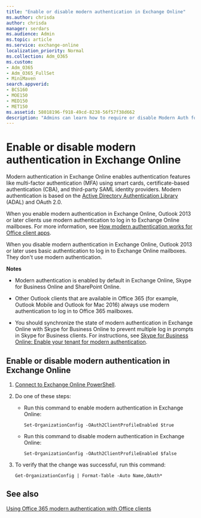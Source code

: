```yaml
---
title: "Enable or disable modern authentication in Exchange Online"
ms.author: chrisda
author: chrisda
manager: serdars
ms.audience: Admin
ms.topic: article
ms.service: exchange-online
localization_priority: Normal
ms.collection: Adm_O365
ms.custom:
- Adm_O365
- Adm_O365_FullSet
- MiniMaven
search.appverid:
- BCS160
- MOE150
- MED150
- MET150
ms.assetid: 58018196-f918-49cd-8238-56f57f38d662
description: "Admins can learn how to require or disable Modern Auth for client connections in Exchange Online"
---
```


# Enable or disable modern authentication in Exchange Online

Modern authentication in Exchange Online enables authentication features like multi-factor authentication (MFA) using smart cards, certificate-based authentication (CBA), and third-party SAML identity providers. Modern authentication is based on the [Active Directory Authentication Library](https://go.microsoft.com/fwlink/p/?LinkId=717281) (ADAL) and OAuth 2.0. 
  
When you enable modern authentication in Exchange Online, Outlook 2013 or later clients use modern authentication to log in to Exchange Online mailboxes. For more information, see [How modern authentication works for Office client apps](https://support.office.com/article/e4c45989-4b1a-462e-a81b-2a13191cf517).
  
When you disable modern authentication in Exchange Online, Outlook 2013 or later uses basic authentication to log in to Exchange Online mailboxes. They don't use modern authentication.
  
 **Notes**
  
- Modern authentication is enabled by default in Exchange Online, Skype for Business Online and SharePoint Online.
    
- Other Outlook clients that are available in Office 365 (for example, Outlook Mobile and Outlook for Mac 2016) always use modern authentication to log in to Office 365 mailboxes.
    
- You should synchronize the state of modern authentication in Exchange Online with Skype for Business Online to prevent multiple log in prompts in Skype for Business clients. For instructions, see [Skype for Business Online: Enable your tenant for modern authentication](https://aka.ms/SkypeModernAuth).
    
## Enable or disable modern authentication in Exchange Online

1. [Connect to Exchange Online PowerShell](https://go.microsoft.com/fwlink/p/?LinkID=534121).
    
2. Do one of these steps:
    
   - Run this command to enable modern authentication in Exchange Online:
    
     ```
     Set-OrganizationConfig -OAuth2ClientProfileEnabled $true
     ```

   - Run this command to disable modern authentication in Exchange Online:
    
     ```
     Set-OrganizationConfig -OAuth2ClientProfileEnabled $false
     ```

3. To verify that the change was successful, run this command:
    
     ```
     Get-OrganizationConfig | Format-Table -Auto Name,OAuth*
     ```

## See also

[Using Office 365 modern authentication with Office clients](https://support.office.com/article/776c0036-66fd-41cb-8928-5495c0f9168a)
